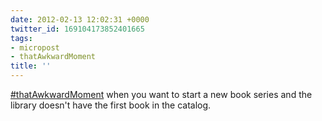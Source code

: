 ```yaml
---
date: 2012-02-13 12:02:31 +0000
twitter_id: 169104173852401665
tags:
- micropost
- thatAwkwardMoment
title: ''
---
```


[#thatAwkwardMoment](https://twitter.com/hashtag/thatAwkwardMoment) when you want to start a new book series and the library doesn't have the first book in the catalog.
